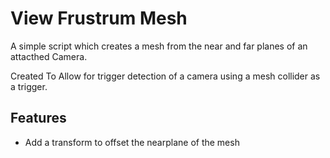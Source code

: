 # View Frustrum Mesh
A simple script which creates a mesh from the near and far planes of an attacthed Camera.

Created To Allow for trigger detection of a camera using a mesh collider as a trigger.
## Features

- Add a transform to offset the nearplane of the mesh
